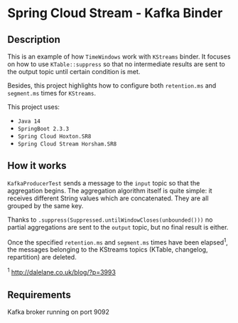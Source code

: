 # Spring Cloud Stream - Kafka Binder
## Description
This is an example of how `TimeWindows` work with `KStreams` binder. It focuses on how to use `KTable::suppress` so that no intermediate results are sent to the output topic until certain condition is met.

Besides, this project highlights how to configure both `retention.ms` and `segment.ms` times for `KStreams`.

This project uses:
* `Java 14`
* `SpringBoot 2.3.3`
* `Spring Cloud Hoxton.SR8`
* `Spring Cloud Stream Horsham.SR8`

## How it works
`KafkaProducerTest` sends a message to the `input` topic so that the aggregation begins. The aggregation algorithm itself is quite simple: it receives different String values which are concatenated. They are all grouped by the same key.

Thanks to `.suppress(Suppressed.untilWindowCloses(unbounded()))` no partial aggregations are sent to the `output` topic, but no final result is either.

Once the specified `retention.ms` and `segment.ms` times have been elapsed<sup>1</sup>, the messages belonging to the KStreams topics (KTable, changelog, repartition) are deleted.

<sup>1</sup> http://dalelane.co.uk/blog/?p=3993

## Requirements
Kafka broker running on port 9092

